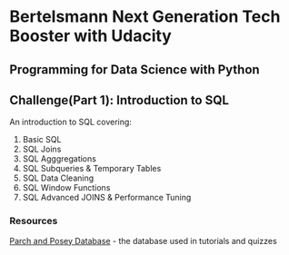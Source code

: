 # Bertelsmann Next Generation Tech Booster with Udacity
## Programming for Data Science with Python
## Challenge(Part 1): Introduction to SQL
An introduction to SQL covering:
  1. Basic SQL
  2. SQL Joins
  3. SQL Agggregations
  4. SQL Subqueries & Temporary Tables
  5. SQL Data Cleaning
  6. SQL Window Functions
  7. SQL Advanced JOINS & Performance Tuning
 
### Resources
[Parch and Posey Database](./parch-and-posey.sql) - the database used in tutorials and quizzes
